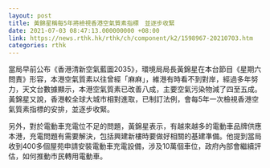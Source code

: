 ```yaml
---
layout: post
title: 黃錦星稱每5年將檢視香港空氣質素指標　並逐步收緊
date: 2021-07-03 08:47:13.000000000 +08:00
link: https://news.rthk.hk/rthk/ch/component/k2/1598967-20210703.htm
categories: rthk
---
```


當局早前公布《香港清新空氣藍圖2035》，環境局局長黃錦星在本台節目《星期六問責》形容，本港空氣質素以往曾經「麻麻」，維港有時看不到對岸，經過多年努力，天文台數據顯示，本港空氣質素已改善八成，主要空氣污染物減了四至五成。黃錦星又說，香港較全球大城市相對進取，已制訂法例，會每5年一次檢視香港空氣質素指標的安排，並逐步收緊。

另外，對於電動車充電位不足的問題，黃錦星表示，有越來越多的電動車品牌供應本港，充電問題有需要解決，包括興建新樓時要做好相關的基建準備。他提到當局收到400多個屋苑申請安裝電動車充電設備，涉及10萬個車位，政府內部會繼續評估，如何推動市民轉用電動車。
